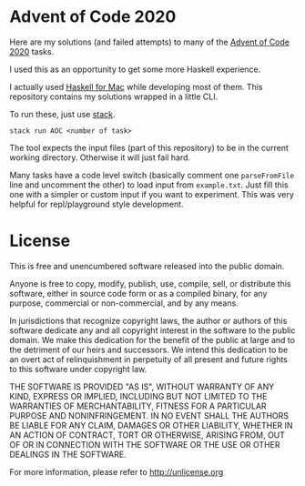# Advent of Code 2020

Here are my solutions (and failed attempts) to many of the [Advent of Code 2020](https://adventofcode.com/2020/) tasks.

I used this as an opportunity to get some more Haskell experience.

I actually used [Haskell for Mac](http://haskellformac.com) while developing most of them. This repository contains my solutions wrapped in a little CLI.

To run these, just use [stack](https://docs.haskellstack.org/en/stable/README/).

```
stack run AOC <number of task>
```

The tool expects the input files (part of this repository) to be in the current working directory. Otherwise it will just fail hard.

Many tasks have a code level switch (basically comment one `parseFromFile` line and uncomment the other) to load input from `example.txt`. Just fill this one with a simpler or custom input if you want to experiment. This was very helpful for repl/playground style development.

# License

This is free and unencumbered software released into the public domain.

Anyone is free to copy, modify, publish, use, compile, sell, or
distribute this software, either in source code form or as a compiled
binary, for any purpose, commercial or non-commercial, and by any
means.

In jurisdictions that recognize copyright laws, the author or authors
of this software dedicate any and all copyright interest in the
software to the public domain. We make this dedication for the benefit
of the public at large and to the detriment of our heirs and
successors. We intend this dedication to be an overt act of
relinquishment in perpetuity of all present and future rights to this
software under copyright law.

THE SOFTWARE IS PROVIDED "AS IS", WITHOUT WARRANTY OF ANY KIND,
EXPRESS OR IMPLIED, INCLUDING BUT NOT LIMITED TO THE WARRANTIES OF
MERCHANTABILITY, FITNESS FOR A PARTICULAR PURPOSE AND NONINFRINGEMENT.
IN NO EVENT SHALL THE AUTHORS BE LIABLE FOR ANY CLAIM, DAMAGES OR
OTHER LIABILITY, WHETHER IN AN ACTION OF CONTRACT, TORT OR OTHERWISE,
ARISING FROM, OUT OF OR IN CONNECTION WITH THE SOFTWARE OR THE USE OR
OTHER DEALINGS IN THE SOFTWARE.

For more information, please refer to <http://unlicense.org>
